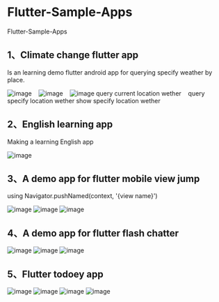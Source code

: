 # Flutter-Sample-Apps
Flutter-Sample-Apps

## 1、Climate change flutter app
Is an learning demo flutter android app for querying specify weather by place.


![image](https://github.com/weizhenzhao/Flutter-Sample-Apps/blob/master/images/change_weather.png) &nbsp;&nbsp;  ![image](https://github.com/weizhenzhao/Flutter-Sample-Apps/blob/master/images/get_weather.png) &nbsp;&nbsp;  ![image](https://github.com/weizhenzhao/Flutter-Sample-Apps/blob/master/images/climate-change-app1.png) 
query current location wether &nbsp;&nbsp;     query specify location wether   show specify location wether


## 2、English learning app
Making  a  learning English app

![image](https://github.com/weizhenzhao/Flutter-Sample-Apps/blob/master/images/comments_app.png) 


## 3、A demo app for flutter mobile view jump 
using Navigator.pushNamed(context, '{view name}')

![image](https://github.com/weizhenzhao/Flutter-Sample-Apps/blob/master/images/flutter%20app%E7%95%8C%E9%9D%A2%E8%B7%B3%E8%BD%AC.PNG) 
![image](https://github.com/weizhenzhao/Flutter-Sample-Apps/blob/master/images/flutter_app%E7%95%8C%E9%9D%A2%E8%B7%B3%E8%BD%AC2.PNG) 
![image](https://github.com/weizhenzhao/Flutter-Sample-Apps/blob/master/images/flutter_app%E7%95%8C%E9%9D%A2%E8%B7%B3%E8%BD%AC3.PNG) 
   

## 4、A demo app for flutter flash chatter 
![image](https://github.com/weizhenzhao/Flutter-Sample-Apps/blob/master/images/flash_chatter_first_screen.PNG) 
![image](https://github.com/weizhenzhao/Flutter-Sample-Apps/blob/master/images/flutter-chatter%E5%AF%B9%E8%AF%9D%E7%95%8C%E9%9D%A2.PNG) 
![image](https://github.com/weizhenzhao/Flutter-Sample-Apps/blob/master/images/flutter-%E7%94%A8%E6%88%B7%E7%99%BB%E5%BD%95.PNG) 



## 5、Flutter todoey app
![image](https://github.com/weizhenzhao/Flutter-Sample-Apps/blob/master/images/todoey_app.jpg) 
![image](https://github.com/weizhenzhao/Flutter-Sample-Apps/blob/master/images/todoey_app1.jpg) 
![image](https://github.com/weizhenzhao/Flutter-Sample-Apps/blob/master/images/todoey_app2.jpg) 
![image](https://github.com/weizhenzhao/Flutter-Sample-Apps/blob/master/images/todoey_app3.jpg) 




